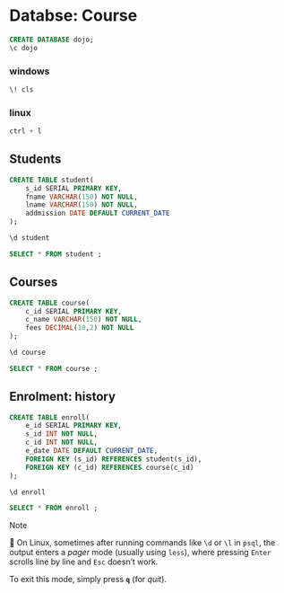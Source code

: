 # Databse: Course

```sql
CREATE DATABASE dojo;
\c dojo
```
### windows
```sql
\! cls
```
### linux
```sql
ctrl + l
```

## Students
```sql
CREATE TABLE student(
    s_id SERIAL PRIMARY KEY,
    fname VARCHAR(150) NOT NULL,
    lname VARCHAR(150) NOT NULL,
    addmission DATE DEFAULT CURRENT_DATE
);

\d student

SELECT * FROM student ;
```

## Courses

```sql 
CREATE TABLE course(
    c_id SERIAL PRIMARY KEY,
    c_name VARCHAR(150) NOT NULL,
    fees DECIMAL(10,2) NOT NULL 
);

\d course

SELECT * FROM course ;
```

## Enrolment: history

```sql
CREATE TABLE enroll(
    e_id SERIAL PRIMARY KEY,
    s_id INT NOT NULL,
    c_id INT NOT NULL,
    e_date DATE DEFAULT CURRENT_DATE,
    FOREIGN KEY (s_id) REFERENCES student(s_id),
    FOREIGN KEY (c_id) REFERENCES course(c_id)
);

\d enroll

SELECT * FROM enroll ;
```

> [!NOTE]
> 🐧 On Linux, sometimes after running commands like `\d` or `\l` in `psql`, the output enters a *pager* mode (usually using `less`), where pressing `Enter` scrolls line by line and `Esc` doesn’t work.
>
> To exit this mode, simply press **`q`** (for *quit*).
